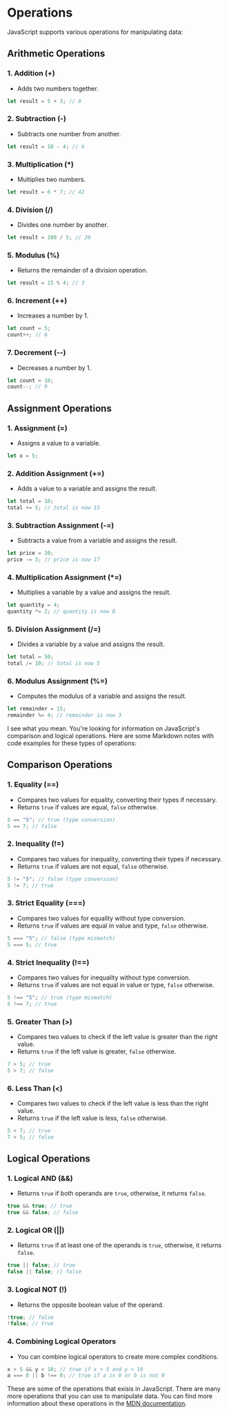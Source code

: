 # Operations

JavaScript supports various operations for manipulating data:

## Arithmetic Operations

### 1. Addition (+)

- Adds two numbers together.

```javascript
let result = 5 + 3; // 8
```

### 2. Subtraction (-)

- Subtracts one number from another.

```javascript
let result = 10 - 4; // 6
```

### 3. Multiplication (\*)

- Multiplies two numbers.

```javascript
let result = 6 * 7; // 42
```

### 4. Division (/)

- Divides one number by another.

```javascript
let result = 100 / 5; // 20
```

### 5. Modulus (%)

- Returns the remainder of a division operation.

```javascript
let result = 15 % 4; // 3
```

### 6. Increment (++)

- Increases a number by 1.

```javascript
let count = 5;
count++; // 6
```

### 7. Decrement (--)

- Decreases a number by 1.

```javascript
let count = 10;
count--; // 9
```

## Assignment Operations

### 1. Assignment (=)

- Assigns a value to a variable.

```javascript
let x = 5;
```

### 2. Addition Assignment (+=)

- Adds a value to a variable and assigns the result.

```javascript
let total = 10;
total += 5; // total is now 15
```

### 3. Subtraction Assignment (-=)

- Subtracts a value from a variable and assigns the result.

```javascript
let price = 20;
price -= 3; // price is now 17
```

### 4. Multiplication Assignment (\*=)

- Multiplies a variable by a value and assigns the result.

```javascript
let quantity = 4;
quantity *= 2; // quantity is now 8
```

### 5. Division Assignment (/=)

- Divides a variable by a value and assigns the result.

```javascript
let total = 50;
total /= 10; // total is now 5
```

### 6. Modulus Assignment (%=)

- Computes the modulus of a variable and assigns the result.

```javascript
let remainder = 15;
remainder %= 4; // remainder is now 3
```

I see what you mean. You're looking for information on JavaScript's comparison and logical operations. Here are some Markdown notes with code examples for these types of operations:

## Comparison Operations

### 1. Equality (==)

- Compares two values for equality, converting their types if necessary.
- Returns `true` if values are equal, `false` otherwise.

```javascript
5 == "5"; // true (type conversion)
5 == 7; // false
```

### 2. Inequality (!=)

- Compares two values for inequality, converting their types if necessary.
- Returns `true` if values are not equal, `false` otherwise.

```javascript
5 != "5"; // false (type conversion)
5 != 7; // true
```

### 3. Strict Equality (===)

- Compares two values for equality without type conversion.
- Returns `true` if values are equal in value and type, `false` otherwise.

```javascript
5 === "5"; // false (type mismatch)
5 === 5; // true
```

### 4. Strict Inequality (!==)

- Compares two values for inequality without type conversion.
- Returns `true` if values are not equal in value or type, `false` otherwise.

```javascript
5 !== "5"; // true (type mismatch)
5 !== 7; // true
```

### 5. Greater Than (>)

- Compares two values to check if the left value is greater than the right value.
- Returns `true` if the left value is greater, `false` otherwise.

```javascript
7 > 5; // true
5 > 7; // false
```

### 6. Less Than (<)

- Compares two values to check if the left value is less than the right value.
- Returns `true` if the left value is less, `false` otherwise.

```javascript
5 < 7; // true
7 < 5; // false
```

## Logical Operations

### 1. Logical AND (&&)

- Returns `true` if both operands are `true`, otherwise, it returns `false`.

```javascript
true && true; // true
true && false; // false
```

### 2. Logical OR (||)

- Returns `true` if at least one of the operands is `true`, otherwise, it returns `false`.

```javascript
true || false; // true
false || false; // false
```

### 3. Logical NOT (!)

- Returns the opposite boolean value of the operand.

```javascript
!true; // false
!false; // true
```

### 4. Combining Logical Operators

- You can combine logical operators to create more complex conditions.

```javascript
x > 5 && y < 10; // true if x > 5 and y < 10
a === 0 || b !== 0; // true if a is 0 or b is not 0
```

These are some of the operations that exisis in JavaScript. There are many more operations that you can use to manipulate data. You can find more information about these operations in the [MDN documentation](https://developer.mozilla.org/en-US/docs/Web/JavaScript/Reference/Operators).
